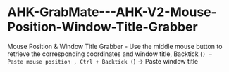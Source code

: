 # AHK-GrabMate---AHK-V2-Mouse-Position-Window-Title-Grabber
Mouse Position &amp; Window Title Grabber - Use the middle mouse button to retrieve the corresponding coordinates and window title, Backtick (`) → Paste mouse position , Ctrl + Backtick (`) → Paste window title
